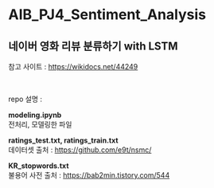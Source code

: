 # AIB_PJ4_Sentiment_Analysis
## 네이버 영화 리뷰 분류하기 with LSTM
참고 사이트 : https://wikidocs.net/44249

<br>

repo 설명 :

**modeling.ipynb**  
전처리, 모델링한 파일

**ratings_test.txt, ratings_train.txt**  
데이터셋 출처 : https://github.com/e9t/nsmc/

**KR_stopwords.txt**  
불용어 사전 출처 : https://bab2min.tistory.com/544